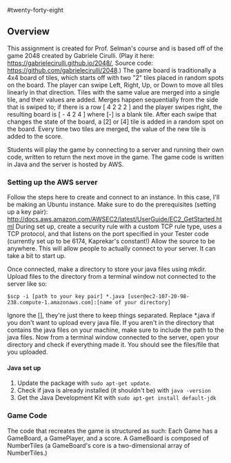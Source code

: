 #twenty-forty-eight

## Overview
This assignment is created for Prof. Selman's course and is based off of the game 2048 created by Gabriele Cirulli. (Play it here: https://gabrielecirulli.github.io/2048/, Source code: https://github.com/gabrielecirulli/2048.) The game board is traditionally a 4x4 board of tiles, which starts off with two "2" tiles placed in random spots on the board. The player can swipe Left, Right, Up, or Down to move all tiles linearly in that direction. Tiles with the same value are merged into a single tile, and their values are added. Merges happen sequentially from the side that is swiped to; if there is a row [ 4 2 2 2 ] and the player swipes right, the resulting board is [ - 4 2 4 ] where [-] is a blank tile. After each swipe that changes the state of the board, a [2] or [4] tile is added in a random spot on the board. Every time two tiles are merged, the value of the new tile is added to the score. 

Students will play the game by connecting to a server and running their own code, written to return the next move in the game. The game code is written in Java and the server is hosted by AWS.

### Setting up the AWS server
Follow the steps here to create and connect to an instance. In this case, I'll be making an Ubuntu instance. Make sure to do the prerequisites (setting up a key pair): http://docs.aws.amazon.com/AWSEC2/latest/UserGuide/EC2_GetStarted.html
During set up, create a security rule with a custom TCP rule type, uses a TCP protocol, and that listens on the port specified in your Tester code (currently set up to be 6174, Kaprekar's constant!) Allow the source to be anywhere. This will allow people to actually connect to your server. It can take a bit to start up. 

Once connected, make a directory to store your java files using mkdir. Upload files to the directory from a terminal window not connected to the server like so:

`$scp -i [path to your key pair] *.java [user@ec2-107-20-98-238.compute-1.amazonaws.com]:[name of your directory]`

Ignore the [], they're just there to keep things separated. Replace *.java if you don't want to upload every java file. If you aren't in the directory that contains the java files on your machine, make sure to include the path to the java files. Now from a terminal window connected to the server, open your directory and check if everything made it. You should see the files/file that you uploaded.

#### Java set up
1. Update the package with `sudo apt-get update`.
2. Check if java is already installed (it shouldn't be) with `java -version`
3. Get the Java Development Kit with `sudo apt-get install default-jdk`




### Game Code
The code that recreates the game is structured as such: Each Game has a GameBoard, a GamePlayer, and a score. A GameBoard is composed of NumberTiles (a GameBoard's core is a two-dimensional array of NumberTiles.)


